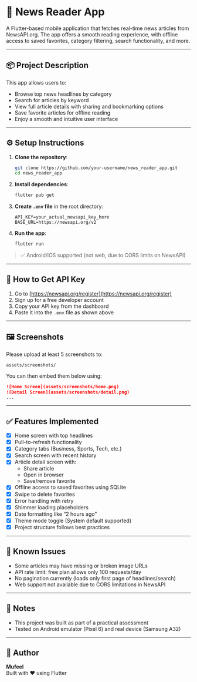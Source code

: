 # 📰 News Reader App

A Flutter-based mobile application that fetches real-time news articles from NewsAPI.org. The app offers a smooth reading experience, with offline access to saved favorites, category filtering, search functionality, and more.

---

## 📦 Project Description

This app allows users to:
- Browse top news headlines by category
- Search for articles by keyword
- View full article details with sharing and bookmarking options
- Save favorite articles for offline reading
- Enjoy a smooth and intuitive user interface

---

## ⚙️ Setup Instructions

1. **Clone the repository**:
   ```bash
   git clone https://github.com/your-username/news_reader_app.git
   cd news_reader_app
   ```

2. **Install dependencies**:
   ```bash
   flutter pub get
   ```

3. **Create `.env` file** in the root directory:
   ```
   API_KEY=your_actual_newsapi_key_here
   BASE_URL=https://newsapi.org/v2
   ```

4. **Run the app**:
   ```bash
   flutter run
   ```

> ✅ Android/iOS supported (not web, due to CORS limits on NewsAPI)

---

## 🔐 How to Get API Key

1. Go to [https://newsapi.org/register](https://newsapi.org/register)
2. Sign up for a free developer account
3. Copy your API key from the dashboard
4. Paste it into the `.env` file as shown above

---

## 🖼️ Screenshots

Please upload at least 5 screenshots to:

```
assets/screenshots/
```

You can then embed them below using:

```markdown
![Home Screen](assets/screenshots/home.png)
![Detail Screen](assets/screenshots/detail.png)
...
```

---

## ✅ Features Implemented

- [x] Home screen with top headlines
- [x] Pull-to-refresh functionality
- [x] Category tabs (Business, Sports, Tech, etc.)
- [x] Search screen with recent history
- [x] Article detail screen with:
  - Share article
  - Open in browser
  - Save/remove favorite
- [x] Offline access to saved favorites using SQLite
- [x] Swipe to delete favorites
- [x] Error handling with retry
- [x] Shimmer loading placeholders
- [x] Date formatting like “2 hours ago”
- [x] Theme mode toggle (System default supported)
- [x] Project structure follows best practices

---

## 🐞 Known Issues

- Some articles may have missing or broken image URLs
- API rate limit: free plan allows only 100 requests/day
- No pagination currently (loads only first page of headlines/search)
- Web support not available due to CORS limitations in NewsAPI

---

## 📌 Notes

- This project was built as part of a practical assessment
- Tested on Android emulator (Pixel 6) and real device (Samsung A32)

---

## 👤 Author

**Mufeel**  
Built with ❤️ using Flutter